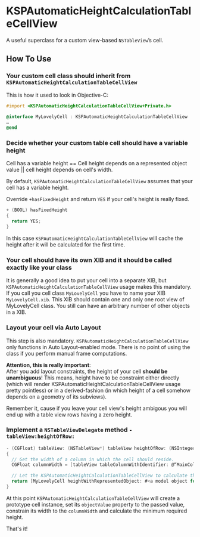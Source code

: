 # KSPAutomaticHeightCalculationTableCellView

A useful superclass for a custom view-based `NSTableView`’s cell.

## How To Use

### Your custom cell class should inherit from `KSPAutomaticHeightCalculationTableCellView`

This is how it used to look in Objective-C:

```objective-c
#import <KSPAutomaticHeightCalculationTableCellView+Private.h>

@interface MyLovelyCell : KSPAutomaticHeightCalculationTableCellView
…
@end
```

### Decide whether your custom table cell should have a variable height

Cell has a variable height == Cell height depends on a represented object value || cell height depends on cell's width.

By default, `KSPAutomaticHeightCalculationTableCellView` assumes that your cell has a variable height.

Override `+hasFixedHeight` and return `YES` if your cell's height is really fixed.

```objective-c
+ (BOOL) hasFixedHeight
{
  return YES;
}
```

In this case `KSPAutomaticHeightCalculationTableCellView` will cache the height after it will be calculated for the first time.

### Your cell should have its own XIB and it should be called exactly like your class

It is generally a good idea to put your cell into a separate XIB, but `KSPAutomaticHeightCalculationTableCellView` usage makes this mandatory. If you call you cell class `MyLovelyCell` you have to name your XIB `MyLovelyCell.xib`. This XIB should contain one and only one root view of MyLovelyCell class. You still can have an arbitrary number of other objects in a XIB.

### Layout your cell via Auto Layout

This step is also mandatory. `KSPAutomaticHeightCalculationTableCellView` only functions in Auto Layout-enabled mode. There is no point of using the class if you perform manual frame computations.

**Attention, this is really important**:  
After you add layout constraints, the height of your cell __should be unambiguous__! This means, height have to be constraint either directly (which will render KSPAutomaticHeightCalculationTableCellView usage pretty pointless) or in a derived-fashion (in which height of a cell somehow depends on a geometry of its subviews).

Remember it, cause if you leave your cell view's height ambigous you will end up with a table view rows having a zero height.

### Implement a `NSTableViewDelegate` method `-tableView:heightOfRow:`

```objective-c
- (CGFloat) tableView: (NSTableView*) tableView heightOfRow: (NSInteger) row
{
  // Get the width of a column in which the cell should reside.
  CGFloat columnWidth = [tableView tableColumnWithIdentifier: @“MainColumn”].width;

  // Let the KSPAutomaticHeightCalculationTableCellView to calculate the preffered cell height for you.
  return [MyLovelyCell heightWithRepresentedObject: #<a model object for this row> width: columnWidth];
}
```

At this point `KSPAutomaticHeightCalculationTableCellView` will create a prototype cell instance, set its `objectValue` property to the passed value, constrain its width to the `columnWidth` and calculate the minimum required height.

That's it!
